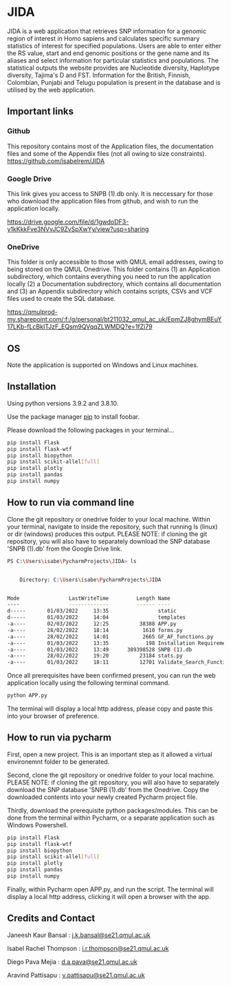 # JIDA

JIDA is a web application that retrieves SNP information for a genomic region of interest in Homo sapiens and calculates specific summary statistics of interest for specified populations. Users are able to enter either the RS value, start and end genomic positions or the gene name and its aliases and select information for particular statistics and populations. The statistical outputs the website provides are Nucleotide diversity, Haplotype diversity, Tajima's D and FST. Information for the British, Finnish, Colombian, Punjabi and Telugu population is present in the database and is utilised by the web application. 

## Important links
### Github

This repository contains most of the Application files, the documentation files and some of the Appendix files (not all owing to size constraints).
https://github.com/isabelrem/JIDA
### Google Drive

This link gives you access to SNPB (1).db only. It is neccessary for those who download the application files from github, and wish to run the application locally. 

https://drive.google.com/file/d/1gwdoDF3-y1kKkkFve3NVvJC9ZvSpXwYy/view?usp=sharing

### OneDrive

This folder is only accessible to those with QMUL email addresses, owing to being stored on the QMUL Onedrive. This folder contains (1) an Application subdirectory, which contains everything you need to run the application locally (2) a Documentation subdirectory, which contains all documentation and (3) an Appendix subdirectory which contains scripts, CSVs and VCF files used to create the SQL database.

https://qmulprod-my.sharepoint.com/:f:/g/personal/bt211032_qmul_ac_uk/EpmZJ8ghymBEuY17LKb-fLcBkITJzF_EQsm9QVqqZLWMDQ?e=1fZi79


## OS
Note the application is supported on Windows and Linux machines.

## Installation

Using python versions 3.9.2 and 3.8.10.

Use the package manager [pip](https://pip.pypa.io/en/stable/) to install foobar.

Please download the following packages in your terminal...

```bash
pip install Flask
pip install flask-wtf
pip install biopython
pip install scikit-allel[full]
pip install plotly
pip install pandas
pip install numpy
```

## How to run via command line
Clone the git repository or onedrive folder to your local machine. Within your terminal, navigate to inside the repository, such that running ls (linux) or dir (windows) produces this output. PLEASE NOTE: if cloning the git repository, you will also have to separately download the SNP database 'SNPB (1).db' from the Google Drive link.

```bash
PS C:\Users\isabe\PycharmProjects\JIDA> ls


    Directory: C:\Users\isabe\PycharmProjects\JIDA


Mode                LastWriteTime         Length Name
----                -------------         ------ ----
d-----       01/03/2022     13:35                static
d-----       01/03/2022     14:04                templates
-a----       02/03/2022     12:25          38388 APP.py
-a----       28/02/2022     18:14           1610 forms.py
-a----       28/02/2022     14:01           2665 GF_AF_functions.py
-a----       01/03/2022     13:35            198 Installation Requirements.txt
-a----       01/03/2022     13:49      389398528 SNPB (1).db
-a----       28/02/2022     19:20          23184 stats.py
-a----       01/03/2022     18:11          12701 Validate_Search_Functions.py
```

Once all prerequisites have been confirmed present, you can run the web application locally using the following terminal command.

```bash
python APP.py
```
The terminal will display a local http address, please copy and paste this into your browser of preference. 

## How to run via pycharm

First, open a new project. This is an important step as it allowed a virtual environemnt folder to be generated.

Second, clone the git repository or onedrive folder to your local machine. PLEASE NOTE: if cloning the git repository, you will also have to separately download the SNP database 'SNPB (1).db' from the Onedrive. Copy the downloaded contents into your newly created Pycharm project file.

Thirdly, download the prerequisite python packages/modules. This can be done from the terminal within Pycharm, or a separate application such as Windows Powershell.

```bash
pip install Flask
pip install flask-wtf
pip install biopython
pip install scikit-allel[full]
pip install plotly
pip install pandas
pip install numpy
```


Finally, within Pycharm open APP.py, and run the script.
The terminal will display a local http address, clicking it will open a browser with the app.


## Credits and Contact
Janeesh Kaur Bansal : j.k.bansal@se21.qmul.ac.uk

Isabel Rachel Thompson : i.r.thompson@se21.qmul.ac.uk

Diego Pava Mejia : d.a.pava@se21.qmul.ac.uk

Aravind Pattisapu : v.pattisapu@se21.qmul.ac.uk
